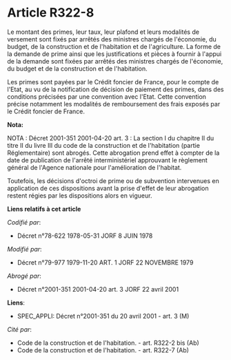# Article R322-8

Le montant des primes, leur taux, leur plafond et leurs modalités de versement sont fixés par arrêtés des ministres chargés
de l'économie, du budget, de la construction et de l'habitation et de l'agriculture. La forme de la demande de prime ainsi
que les justifications et pièces à fournir à l'appui de la demande sont fixées par arrêtés des ministres chargés de
l'économie, du budget et de la construction et de l'habitation.

Les primes sont payées par le Crédit foncier de France, pour le compte de l'Etat, au vu de la notification de décision de
paiement des primes, dans des conditions précisées par une convention avec l'Etat. Cette convention précise notamment les
modalités de remboursement des frais exposés par le Crédit foncier de France.

**Nota:**

NOTA : Décret 2001-351 2001-04-20 art. 3 : La section I du chapitre II du titre II du livre III du code de la construction et
de l'habitation (partie Réglementaire) sont abrogés. Cette abrogation prend effet à compter de la date de publication de
l'arrêté interministériel approuvant le règlement général de l'Agence nationale pour l'amélioration de l'habitat.

Toutefois, les décisions d'octroi de prime ou de subvention intervenues en application de ces dispositions avant la prise
d'effet de leur abrogation restent régies par les dispositions alors en vigueur.

**Liens relatifs à cet article**

_Codifié par_:

  - Décret n°78-622 1978-05-31 JORF 8 JUIN 1978

_Modifié par_:

  - Décret n°79-977 1979-11-20 ART. 1 JORF 22 NOVEMBRE 1979

_Abrogé par_:

  - Décret n°2001-351 2001-04-20 art. 3 JORF 22 avril 2001

**Liens**:

  - SPEC_APPLI: Décret n°2001-351 du 20 avril 2001 - art. 3 (M)

_Cité par_:

  - Code de la construction et de l'habitation. - art. R322-2 bis (Ab)
  - Code de la construction et de l'habitation. - art. R322-7 (Ab)
